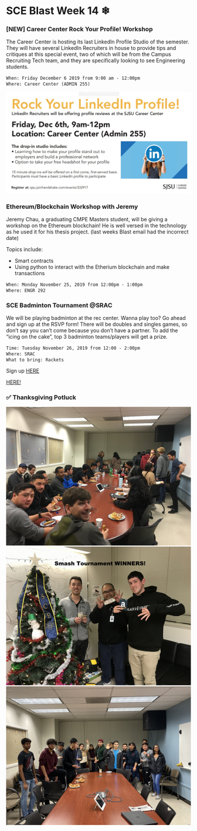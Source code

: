 # SCE Blast Week 14 ❄

### [NEW] Career Center Rock Your Profile! Workshop

The Career Center is hosting its last LinkedIn Profile Studio of the semester. They will have several LinkedIn Recruiters in house to provide tips and critiques at this special event, two of which will be from the Campus Recruiting Tech team, and they are specifically looking to see Engineering students.

```
When: Friday December 6 2019 from 9:00 am - 12:00pm
Where: Career Center (ADMIN 255)
```
![workshopflyer](images/linkedin-min.jpg)


### Ethereum/Blockchain Workshop with Jeremy

Jeremy Chau, a graduating CMPE Masters student, will be giving a workshop on the Ethereum blockchain! He is well versed in the technology as he used it for his thesis project. (last weeks Blast email had the incorrect date)

Topics include:
- Smart contracts
- Using python to interact with the Etherium blockchain and make transactions

```
When: Monday November 25, 2019 from 12:00pm - 1:00pm 
Where: ENGR 292
```


### SCE Badminton Tournament @SRAC

We will be playing badminton at the rec center. Wanna play too? Go ahead and sign up at the RSVP form! There will be doubles and singles games, so don’t say you can’t come because you don’t have a partner. To add the “icing on the cake”, top 3 badminton teams/players will get a prize. 

```
Time: Tuesday November 26, 2019 from 12:00 - 2:00pm
Where: SRAC
What to bring: Rackets
``` 
Sign up [HERE](https://forms.gle/cawJDgfJ5xqjirRV6)

<a href="https://forms.gle/cawJDgfJ5xqjirRV6" target="newtab">HERE!</a> 



### ✅ Thanksgiving Potluck
![potluck2](images/IMG_7301.JPG)
![potluck3](images/IMG_2436.JPG)
![potluck1](images/IMG_0565.jpg)

